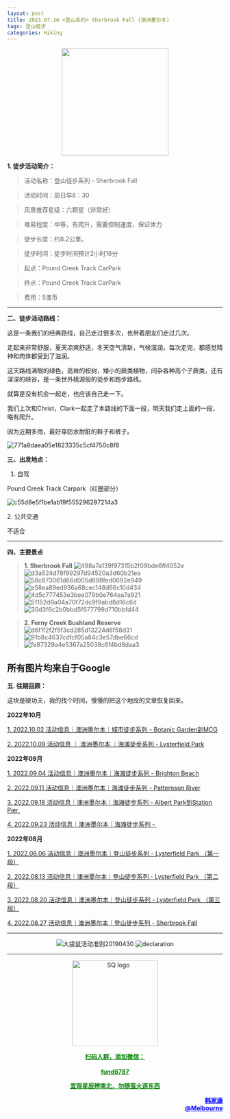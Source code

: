 ```yaml
---
layout: post
title: 2023.07.16 <登山系列> Sherbrook Fall (澳洲墨尔本)
tags: 登山徒步
categories: Hiking
---
```

<p align="center">
  <img width="250" src="https://user-images.githubusercontent.com/90954432/197183769-043b3cce-ffc5-439d-b355-fc227af37705.jpeg">
</p>

**1. 徒步活动简介：**

> 活动名称：登山徒步系列 - Sherbrook Fall

> 活动时间：周日早8：30

> 风景推荐星级：六颗星（非常好）

> 难易程度：中等，有爬升，需要控制速度，保证体力

> 徒步长度：约8.2公里。

> 徒步时间：徒步时间预计2小时16分

> 起点：Pound Creek Track CarPark

> 终点：Pound Creek Track CarPark

> 费用：5澳币

---

**二、徒步活动路线：**

这是一条我们的经典路线，自己走过很多次，也带着朋友们走过几次。

走起来非常舒服，夏天凉爽舒适，冬天空气清新，气候湿润，每次走完，都感觉精神和肉体都受到了滋润。

这天路线满眼的绿色，高耸的桉树，矮小的蕨类植物，间杂各种高个子蕨类，还有深深的峡谷，是一条世外桃源般的徒步和跑步路线。

就算是没有机会一起走，也应该自己走一下。

我们上次和Christ，Clark一起走了本路线的下面一段，明天我们走上面的一段，略有爬升。

因为近期多雨，最好穿防水耐脏的鞋子和裤子。

![771a8daea05e1823335c5cf4750c8f8](https://github.com/2808118/myhike/assets/90954432/19f5a868-0cae-4928-bb27-d9477286ec66)

**三、出发地点：**

1. 自驾

Pound Creek Track Carpark（红圈部分）

![c55d8e5f1be1ab19f555296287214a3](https://github.com/2808118/myhike/assets/90954432/b22777a2-ceef-4109-b883-cc79deed90be)

2. 公共交通

不适合

---

**四、主要景点**

> **1. Sherbrook Fall**
![498a7a139f97315b2f09bde6ff4052e](https://github.com/2808118/myhike/assets/90954432/5e1f0ff2-7a93-46bf-9798-8419be76c2c3)
![d3a524d78f89297d94520a3d60b21ea](https://github.com/2808118/myhike/assets/90954432/9b1ef7e5-c729-405e-b26d-017df3aa8999)
![58c873061d66d005d898fed0692e949](https://github.com/2808118/myhike/assets/90954432/a57a8f03-41bc-4993-9453-786a63c5ce32)
![e58ea89ed936a68cec148d66c10d434](https://github.com/2808118/myhike/assets/90954432/38d1fb6f-3237-4228-a3ae-67828316bbea)
![4d5c777453e3bee079b0e764ea7a921](https://github.com/2808118/myhike/assets/90954432/1e96259f-c0a9-47f2-b9bc-8aac86fd1683)
![51152d9a04a70f72dc9f9abd8d16c6d](https://github.com/2808118/myhike/assets/90954432/70ef3113-2688-41bf-88ec-82fe3b38aafb)
![30d3f6c2b0bbd5f677799d710bbfd44](https://github.com/2808118/myhike/assets/90954432/a6a73660-9cfd-4e86-aa3f-50d336049347)

>**2. Ferny Creek Bushland Reserve**
![d6f1f2f2f5f3cd285d13224d6f58d31](https://github.com/2808118/myhike/assets/90954432/03c71886-ba5f-42ff-98a8-f45816a47fb4)
![91b8c4637cdfcf05a84c3e57dbe66cd](https://github.com/2808118/myhike/assets/90954432/b2f0c232-7f33-42df-8ea2-324ccacaf73a)
![fe87329a4e5367a25038c6f4bd8daa3](https://github.com/2808118/myhike/assets/90954432/27722c3e-4433-47c1-802b-542e2d7036c6)

**所有图片均来自于Google**
---

**五. 往期回顾：**

这块是硬功夫，我的找个时间，慢慢的把这个地段的文章恢复回来。

**2022年10月**

[1. 2022.10.02 活动信息｜澳洲墨尔本｜城市徒步系列 - Botanic Garden到MCG](http://mp.weixin.qq.com/s?__biz=MzUxOTkxNjMwOA==&mid=2247484978&idx=1&sn=ed5136a1de4c66e2b13caea309ebb671&chksm=f9f31849ce84915fcc661481be2e4f021e4929eea9809e1e76e5d5bcb7be9de2da93369bdbbc&scene=21#wechat_redirect) 

[2. 2022.10.09 活动信息 ｜ 澳洲墨尔本 ｜海滩徒步系列 - Lysterfield Park](http://mp.weixin.qq.com/s?__biz=MzUxOTkxNjMwOA==&mid=2247485002&idx=1&sn=bbd47773ef48aaa6c63583dbb5efd88c&chksm=f9f31831ce849127d1a1f4dae22a577972e7fadcefa2182df92c0480116aa26773c8241231fe&scene=21#wechat_redirect) 

**2022年09月**

 [1. 2022.09.04 活动信息｜澳洲墨尔本｜海滩徒步系列 - Brighton Beach](http://mp.weixin.qq.com/s?__biz=MzUxOTkxNjMwOA==&mid=2247484887&idx=1&sn=0ac1c26615f42f2a8bfa5de6650e3f2d&chksm=f9f31bacce8492ba566188217e312eb29b93f333f2b650b313fba42171b23d0ea55c531fa0f0&scene=21#wechat_redirect) 

 [2. 2022.09.11 活动信息｜澳洲墨尔本｜海滩徒步系列 - Patternson River](http://mp.weixin.qq.com/s?__biz=MzUxOTkxNjMwOA==&mid=2247484911&idx=1&sn=78d7a051c7150c107acc5724620e7d0c&chksm=f9f31b94ce84928293f3fce04622c391b0e2123edd17e96a6a3121da2f8dc8bcfede5f58c282&scene=21#wechat_redirect) 

 [3. 2022.09.18 活动信息｜澳洲墨尔本｜海滩徒步系列 - Albert Park到Station Pier ](http://mp.weixin.qq.com/s?__biz=MzUxOTkxNjMwOA==&mid=2247484932&idx=1&sn=ca58606ae0c386a7b02e8d8dd2d00980&chksm=f9f3187fce84916931f9254bd5887992e0399a27b5e3ec575fc4faeaa387e3255c17dde78012&scene=21#wechat_redirect) 

[4. 2022.09.23 活动信息｜澳洲墨尔本｜海滩徒步系列 - ](http://mp.weixin.qq.com/s?__biz=MzUxOTkxNjMwOA==&mid=2247484955&idx=1&sn=8332e3ba1528657ddd38b4ef9629e32d&chksm=f9f31860ce8491765247027b6ff8deaae1e239dfcfc877ae91a7602053489afdca6f304932aa&scene=21#wechat_redirect) 

**2022年08月**

 [1. 2022.08.06 活动信息｜澳洲墨尔本｜登山徒步系列 - Lysterfield Park （第一段）](http://mp.weixin.qq.com/s?__biz=MzUxOTkxNjMwOA==&mid=2247484786&idx=1&sn=f9dfc1ab1e56f1a4957eafd48a376445&chksm=f9f31b09ce84921ff5ee7ff9603eaa6bb8cb9b99d3fe26efc7213087d378c6ac04d5eae16c95&scene=21#wechat_redirect) 

 [2. 2022.08.13 活动信息｜澳洲墨尔本｜登山徒步系列 - Lysterfield Park （第二段）](http://mp.weixin.qq.com/s?__biz=MzUxOTkxNjMwOA==&mid=2247484789&idx=1&sn=571d9139128d3f20b9173a9f7463bb1a&chksm=f9f31b0ece84921855520d95cbbd5bc3029aac54ba8b4d63b140d29a7de09b81895a1e97880a&scene=21#wechat_redirect) 

 [3. 2022.08.20 活动信息｜澳洲墨尔本｜登山徒步系列 - Lysterfield Park （第三段）](http://mp.weixin.qq.com/s?__biz=MzUxOTkxNjMwOA==&mid=2247484826&idx=1&sn=7425850bff3e7334520e921389ef671c&chksm=f9f31be1ce8492f76d9b95fbcf946856da969682802d87aa0d0a72c3f76c28e4d9d18d5c2e9d&scene=21#wechat_redirect) 

 [4. 2022.08.27 活动信息｜澳洲墨尔本｜登山徒步系列 - Sherbrook Fall](http://mp.weixin.qq.com/s?__biz=MzUxOTkxNjMwOA==&mid=2247484859&idx=1&sn=70e596e4b91c9efe09e97136aa120efe&chksm=f9f31bc0ce8492d66b9c238f4bd299a2e41f9aadfcbd155b01b77f521229ef12aaf755f46504&scene=21#wechat_redirect) 

---

<p align="center">
  <img alt="大袋鼠活动准则20190430" src="https://user-images.githubusercontent.com/90954432/197184791-50268d4a-839c-42a5-b42f-957043f80b9d.png">
  <img src="https://user-images.githubusercontent.com/90954432/197324665-50cd9f62-c0ab-43f9-9af6-cb9b86d9ff70.png" alt="declaration">
</p>

---

<p align="center">
  <img width="200" src="https://user-images.githubusercontent.com/90954432/197332354-e65465c3-5a13-4bf3-b311-cd253cb89349.jpeg" alt="SQ logo">
</p>

<p align="center">
  <strong><a href="#" style="color:green">扫码入群，添加微信：</a></strong>
  <br>
  <br>
  <strong><a href="#" style="color:green">fund6787</a></strong>
</p>

<p align="center">
  <strong><a href="#" style="color:green">宜观星辰辨南北，勿随萤火逐东西</a></strong>
</p>

<p align="right" style="color:blue">
  <strong><a href="#" style="color:blue">韩家康</a></strong>
  <br>
  <strong><a href="#" style="color:blue">@Melbourne</a></strong>
  <br>
</p>


